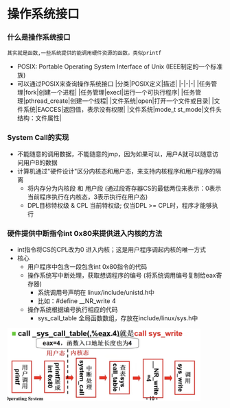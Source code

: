 # 操作系统接口

### 什么是操作系统接口
    其实就是函数,一些系统提供的能调用硬件资源的函数，类似printf

- POSIX: Portable Operating System Interface of Unix (IEEE制定的一个标准族)
- 可以通过POSIX来查询操作系统接口
|分类|POSIX定义|描述|
|-|-|-|
|任务管理|fork|创建一个进程|
|任务管理|execl|运行一个可执行程序|
|任务管理|pthread_create|创建一个线程|
|文件系统|open|打开一个文件或目录|
|文件系统|EACCES|返回值，表示没有权限|
|文件系统|mode_t st_mode|文件头结构：文件属性|

### System Call的实现
- 不能随意的调用数据，不能随意的jmp，因为如果可以，用户A就可以随意访问用户B的数据
- 计算机通过"硬件设计"区分内核态和用户态，来支持内核程序和用户程序的隔离
  - 将内存分为内核段 和 用户段 (通过段寄存器CS的最低两位来表示：0表示当前程序执行在内核态，3表示执行在用户态)
  - DPL目标特权级 & CPL 当前特权级; 仅当DPL >= CPL时，程序才能够执行

### 硬件提供中断指令int 0x80来提供进入内核的方法
- int指令将CS的CPL改为0 进入内核；这是用户程序调起内核的唯一方式
- 核心
  - 用户程序中包含一段包含int 0x80指令的代码
  - 操作系统写中断处理，获取想调程序的编号 (将系统调用编号复制给eax寄存器) 
    - 系统调用号声明在 linux/include/unistd.h中
    - 比如：#define __NR_write	4 
  - 操作系统根据编号执行相应的代码
    - sys_call_table 全局函数数组，存放在include/linux/sys.h中
<img src="https://github.com/kexinchu/coding-interview-university/blob/master/OperatingSystem%26Linux/pictures/system_call_implementation.jpg" width="450px">
